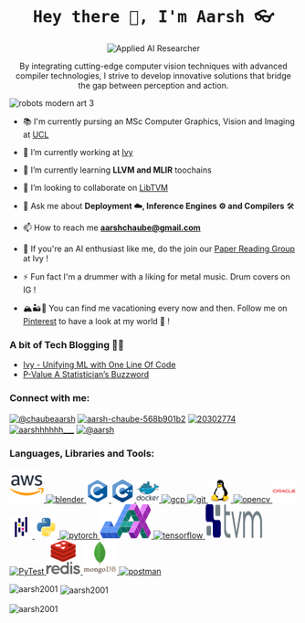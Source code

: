 <h1 align="center"><samp>Hey there 👋, I'm Aarsh 👓 </samp></h1> 
<p align="center">
  <img src="https://img.shields.io/badge/Applied%20AI%20Researcher-Machine%20Vision%20%26%20Compilers-blueviolet" alt="Applied AI Researcher">
</p>
<p align="center">By integrating cutting-edge computer vision techniques with advanced compiler technologies, I strive to develop innovative solutions that bridge the gap between perception and action.</p>

![robots modern art 3](https://github.com/Aarsh2001/Aarsh2001/assets/65212523/19f0143a-9dc5-4300-906b-2654d5c314b5)

- 📚 I'm currently pursing an MSc Computer Graphics, Vision and Imaging at [UCL](https://www.ucl.ac.uk/)
  
- 🔭 I’m currently working at [Ivy](https://github.com/unifyai)

- 🌱 I’m currently learning **LLVM and MLIR** toochains

- 👯 I’m looking to collaborate on [LibTVM](https://github.com/apache/tvm)

- 💬 Ask me about **Deployment ☁️, Inference Engines ⚙️ and Compilers** 🛠

- 📫 How to reach me **aarshchaube@gmail.com**

- 📌 If you're an AI enthusiast like me, do the join our [Paper Reading Group](https://discord.gg/wyY7V3Uj) at Ivy !

- ⚡ Fun fact I'm a drummer with a liking for metal music. Drum covers on IG !
- 🏔🏜🌊 You can find me vacationing every now and then. Follow me on [Pinterest](https://in.pinterest.com/aarshchaube/) to have a look at my world 🙂 !

### A bit of Tech Blogging 📝🤓

<!-- BLOG-POST-LIST:START -->
- [Ivy - Unifying ML with One Line Of Code](https://medium.com/analytics-vidhya/ivy-unifying-ml-with-one-line-of-code-1ba2720f3be3?source=rss-225e4aca432e------2)
- [P-Value A Statistician’s Buzzword](https://medium.com/data-science-community-srm/p-value-a-statisticians-buzzword-ea7532b9596c?source=rss-225e4aca432e------2)
<!-- BLOG-POST-LIST:END -->

<h3 align="left">Connect with me:</h3>
<p align="left">
<a href="https://twitter.com/@chaubeaarsh" target="blank"><img align="center" src="https://raw.githubusercontent.com/rahuldkjain/github-profile-readme-generator/master/src/images/icons/Social/twitter.svg" alt="@chaubeaarsh" height="30" width="40" /></a>
<a href="https://linkedin.com/in/aarsh-chaube-568b901b2" target="blank"><img align="center" src="https://raw.githubusercontent.com/rahuldkjain/github-profile-readme-generator/master/src/images/icons/Social/linked-in-alt.svg" alt="aarsh-chaube-568b901b2" height="30" width="40" /></a>
<a href="https://stackoverflow.com/users/20302774" target="blank"><img align="center" src="https://raw.githubusercontent.com/rahuldkjain/github-profile-readme-generator/master/src/images/icons/Social/stack-overflow.svg" alt="20302774" height="30" width="40" /></a>
<a href="https://instagram.com/aarshhhhhh___" target="blank"><img align="center" src="https://raw.githubusercontent.com/rahuldkjain/github-profile-readme-generator/master/src/images/icons/Social/instagram.svg" alt="aarshhhhhh___" height="30" width="40" /></a>
<a href="https://medium.com/@aarsh" target="blank"><img align="center" src="https://raw.githubusercontent.com/rahuldkjain/github-profile-readme-generator/master/src/images/icons/Social/medium.svg" alt="@aarsh" height="30" width="40" /></a>
</p>

<h3 align="left">Languages, Libraries and Tools:</h3>
<p align="left"> <a href="https://aws.amazon.com" target="_blank" rel="noreferrer"> <img src="https://raw.githubusercontent.com/devicons/devicon/master/icons/amazonwebservices/amazonwebservices-original-wordmark.svg" alt="aws" width="60" height="60"/> </a> <a href="https://www.blender.org/" target="_blank" rel="noreferrer"> <img src="https://download.blender.org/branding/community/blender_community_badge_white.svg" alt="blender" width="40" height="40"/> </a> <a href="https://www.cprogramming.com/" target="_blank" rel="noreferrer"> <img src="https://raw.githubusercontent.com/devicons/devicon/master/icons/c/c-original.svg" alt="c" width="40" height="40"/> </a> <a href="https://www.w3schools.com/cpp/" target="_blank" rel="noreferrer"> <img src="https://raw.githubusercontent.com/devicons/devicon/master/icons/cplusplus/cplusplus-original.svg" alt="cplusplus" width="40" height="40"/> </a> <a href="https://www.docker.com/" target="_blank" rel="noreferrer"> <img src="https://raw.githubusercontent.com/devicons/devicon/master/icons/docker/docker-original-wordmark.svg" alt="docker" width="40" height="40"/> </a> <a href="https://cloud.google.com" target="_blank" rel="noreferrer"> <img src="https://www.vectorlogo.zone/logos/google_cloud/google_cloud-icon.svg" alt="gcp" width="40" height="40"/> </a> <a href="https://git-scm.com/" target="_blank" rel="noreferrer"> <img src="https://www.vectorlogo.zone/logos/git-scm/git-scm-icon.svg" alt="git" width="40" height="40"/> </a> <a href="https://www.linux.org/" target="_blank" rel="noreferrer"> <img src="https://raw.githubusercontent.com/devicons/devicon/master/icons/linux/linux-original.svg" alt="linux" width="40" height="40"/> </a> <a href="https://opencv.org/" target="_blank" rel="noreferrer"> <img src="https://www.vectorlogo.zone/logos/opencv/opencv-icon.svg" alt="opencv" width="60" height="60"/> </a> <a href="https://www.oracle.com/" target="_blank" rel="noreferrer"> <img src="https://raw.githubusercontent.com/devicons/devicon/master/icons/oracle/oracle-original.svg" alt="oracle" width="40" height="40"/> </a> <a href="https://pandas.pydata.org/" target="_blank" rel="noreferrer"> <img src="https://raw.githubusercontent.com/devicons/devicon/2ae2a900d2f041da66e950e4d48052658d850630/icons/pandas/pandas-original.svg" alt="pandas" width="40" height="40"/> </a> <a href="https://www.python.org" target="_blank" rel="noreferrer"> <img src="https://raw.githubusercontent.com/devicons/devicon/master/icons/python/python-original.svg" alt="python" width="40" height="40"/> </a> <a href="https://pytorch.org/" target="_blank" rel="noreferrer"> <img src="https://www.vectorlogo.zone/logos/pytorch/pytorch-icon.svg" alt="pytorch" width="60" height="60"/> </a> <a href="https://github.com/google/jax" target="_blank" rel="noreferrer"> <img src="https://raw.githubusercontent.com/google/jax/main/images/jax_logo_250px.png" alt="JaX" width="90" height="60"/> </a> <a href="https://www.tensorflow.org" target="_blank" rel="noreferrer"> <img src="https://www.vectorlogo.zone/logos/tensorflow/tensorflow-icon.svg" alt="tensorflow" width="60" height="60"/> </a> <a href="https://tvm.apache.org/" target="_blank" rel="noreferrer"> <img src="https://raw.githubusercontent.com/apache/tvm-site/main/images/logo/tvm-logo-small.png" alt="TVM" width="100" height="60"/> </a> <a href="https://docs.pytest.org/en/stable/" target="_blank" rel="noreferrer"> <img src="https://github.com/pytest-dev/pytest/raw/main/doc/en/img/pytest_logo_curves.svg" alt="PyTest" width="100" height="100"/> </a> <a href="https://redis.io" target="_blank" rel="noreferrer"> <img src="https://raw.githubusercontent.com/devicons/devicon/master/icons/redis/redis-original-wordmark.svg" alt="redis" width="60" height="60"/> </a> <a href="https://www.mongodb.com/" target="_blank" rel="noreferrer"> <img src="https://raw.githubusercontent.com/devicons/devicon/master/icons/mongodb/mongodb-original-wordmark.svg" alt="mongodb" width="60" height="60"/></a><a href="https://postman.com" target="_blank" rel="noreferrer"> <img src="https://www.vectorlogo.zone/logos/getpostman/getpostman-icon.svg" alt="postman" width="60" height="60"/> </a>
</p>

<p><img align="left" src="https://github-readme-stats.vercel.app/api/top-langs?username=aarsh2001&show_icons=true&locale=en&layout=compact" alt="aarsh2001" /></p>

<p>&nbsp;<img align="center" src="https://github-readme-stats.vercel.app/api?username=aarsh2001&show_icons=true&locale=en" alt="aarsh2001" /></p>

<p><img align="center" src="https://github-readme-streak-stats.herokuapp.com/?user=aarsh2001&" alt="aarsh2001" /></p>



